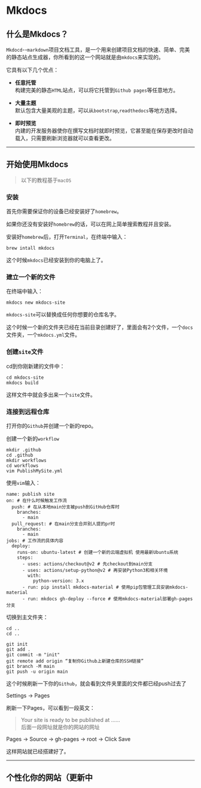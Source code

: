 # Mkdocs

## 什么是Mkdocs？

`Mkdocd`--`markdown`项目文档工具，是一个用来创建项目文档的快速、简单、完美的静态站点生成器，你所看到的这一个网站就是由`mkdocs`来实现的。

它具有以下几个优点：

* **任意托管**  
  构建完美的静态`HTML`站点，可以将它托管到`Github pages`等任意地方。

* **大量主题**  
  默认包含大量美观的主题，可以从`bootstrap`,`readthedocs`等地方选择。

* **即时预览**  
  内建的开发服务器使你在撰写文档时就即时预览，它甚至能在保存更改时自动载入，只需要刷新浏览器就可以查看更改。

-----

## 开始使用Mkdocs

> 以下的教程基于`macOS`

### 安装

首先你需要保证你的设备已经安装好了`homebrew`。

如果你还没有安装好`homebrew`的话，可以在网上简单搜索教程并且安装。

安装好`homebrew`后，打开`Terminal`，在终端中输入：

```
brew intall mkdocs
```

这个时候`mkdocs`已经安装到你的电脑上了。

### 建立一个新的文件

在终端中输入：

```
mkdocs new mkdocs-site
```

`mkdocs-site`可以替换成任何你想要的仓库名字。

这个时候一个新的文件夹已经在当前目录创建好了，里面会有2个文件，一个`docs`文件夹，一个`mkdocs.yml`文件。

### 创建`site`文件

cd到你刚新建的文件中：

```
cd mkdocs-site
mkdocs build
```

这样文件中就会多出来一个`site`文件。

### 连接到远程仓库

打开你的`Github`并创建一个新的repo。

创建一个新的`workflow`

```
mkdir .github
cd .github
mkdir workflows
cd workflows
vim PublishMySite.yml
```

使用`vim`输入：

```
name: publish site
on: # 在什么时候触发工作流
  push: # 在从本地main分支被push到GitHub仓库时
    branches:
      - main
  pull_request: # 在main分支合并别人提的pr时
    branches:
      - main
jobs: # 工作流的具体内容
  deploy:
    runs-on: ubuntu-latest # 创建一个新的云端虚拟机 使用最新Ubuntu系统
    steps:
      - uses: actions/checkout@v2 # 先checkout到main分支
      - uses: actions/setup-python@v2 # 再安装Python3和相关环境
        with:
          python-version: 3.x
      - run: pip install mkdocs-material # 使用pip包管理工具安装mkdocs-material
      - run: mkdocs gh-deploy --force # 使用mkdocs-material部署gh-pages分支
```

切换到主文件夹：

```
cd ..
cd ..
```

```
git init
git add .
git commit -m "init"
git remote add origin “复制你Github上新建仓库的SSH链接”
git branch -M main
git push -u origin main
```

这个时候刷新一下你的`Github`，就会看到文件夹里面的文件都已经push过去了

Settings -> Pages

刷新一下Pages，可以看到一段英文：

> Your site is ready to be published at ......  
> 后面一段网址就是你的网站的网址

Pages -> Source -> gh-pages -> root -> Click Save

这样网站就已经搭建好了。

-----

## 个性化你的网站（更新中

